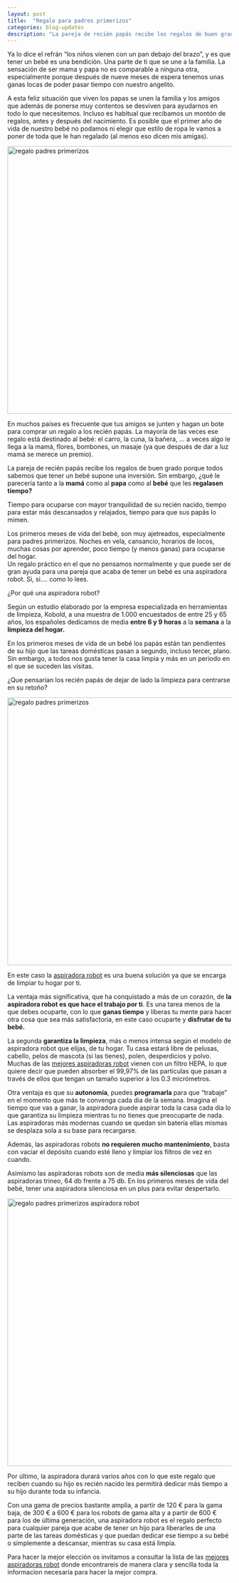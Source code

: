```yaml
---
layout: post
title:  "Regalo para padres primerizos"
categories: blog-updates
description: "La pareja de recién papás recibe los regalos de buen grado porque todos sabemos que tener un bebé supone una inversión. Sin embargo, ¿qué le parecería tanto a la mamá como al papa como al bebé que les regalasen tiempo?"
---
```


Ya lo dice el refrán “los niños vienen con un pan debajo del brazo”, y es que tener un bebé es una bendición. Una parte de ti que se une a la familia. La sensación de ser mama y papa no es comparable a ninguna otra, especialmente porque después de nueve meses de espera tenemos unas ganas locas de poder pasar tiempo con nuestro angelito.

A esta feliz situación que viven los papas se unen la familia y los amigos que además de ponerse muy contentos se desviven para ayudarnos en todo lo que necesitemos. Incluso es habitual que recibamos un montón de regalos, antes y después del nacimiento. Es posible que el primer año de vida de nuestro bebé no podamos ni elegir que estilo de ropa le vamos a poner de toda que le han regalado (al menos eso dicen mis amigas).

<div class="text-center">
  <img src="{{ site.url }}/assets/img/varias/idea-regalo-padres-primerizos.png" width="600" height="auto" alt="regalo padres primerizos">
</div>

En muchos países es frecuente que tus amigos se junten y hagan un bote para comprar un regalo a los recién papás. La mayoría de las veces ese regalo está destinado al bebé: el carro, la cuna, la bañera, … a veces algo le llega a la mamá, flores, bombones, un masaje (ya que después de dar a luz mamá se merece un premio).

La pareja de recién papás recibe los regalos de buen grado porque todos sabemos que tener un bebé supone una inversión.
Sin embargo, ¿qué le parecería tanto a la <b>mamá</b> como al <b>papa</b> como al <b>bebé</b> que les <b>regalasen tiempo?</b>

Tiempo para ocuparse con mayor tranquilidad de su recién nacido, tiempo para estar más descansados y relajados, tiempo para que sus papás lo mimen.

Los primeros meses de vida del bebé, son muy ajetreados, especialmente para padres primerizos. Noches en vela, cansancio, horarios de locos, muchas cosas por aprender, poco tiempo (y menos ganas) para ocuparse del hogar.  
Un regalo práctico en el que no pensamos normalmente y que puede ser de gran ayuda para una pareja que acaba de tener un bebé es una aspiradora robot. Si, si…. como lo lees.

¿Por qué una aspiradora robot?

Según un estudio elaborado por la empresa especializada en herramientas de limpieza, Kobold, a una muestra de 1.000 encuestados de entre 25 y 65 años, los españoles dedicamos de media <b>entre 6 y 9 horas</b> a la <b>semana</b> a la <b>limpieza del hogar.</b>

En los primeros meses de vida de un bebé los papás están tan pendientes de su hijo que las tareas domésticas pasan a segundo, incluso tercer, plano. Sin embargo, a todos nos gusta tener la casa limpia y más en un periodo en el que se suceden las visitas.

¿Que pensarian los recién papás de dejar de lado la limpieza para centrarse en su retoño?

<div class="text-center">
  <img src="{{ site.url }}/assets/img/varias/idea-regalo-padres-primerizos-3.jpg" width="600" height="auto" alt="regalo padres primerizos">
</div>

En este caso la <a href="http://www.lasaspiradoras.com/blog-updates/2016/12/23/Guia-de-compra-de-una-aspiradora-robot.html">aspiradora robot</a> es una buena solución ya que se encarga de limpiar tu hogar por ti.

La  ventaja más significativa, que ha conquistado a más de un corazón, de <b>la aspiradora robot es que hace el trabajo por ti</b>. Es una tarea menos de la que debes ocuparte, con lo que <b>ganas tiempo</b> y liberas tu mente para hacer otra cosa que sea más satisfactoria, en este caso ocuparte y <b>disfrutar de tu bebé.</b>

La segunda <b>garantiza la limpieza</b>, más o menos intensa según el modelo de aspiradora robot que elijas, de tu hogar. Tu casa estará libre de pelusas, cabello, pelos de mascota (si las tienes), polen, desperdicios y polvo.
Muchas de las <a href="http://www.lasaspiradoras.com/tabla-caracteristicas-aspiradoras-robot/">mejores aspiradoras robot</a> vienen con un filtro HEPA, lo que quiere decir que pueden absorber el 99,97% de las partículas que pasan a través de ellos que tengan un tamaño superior a los 0.3 micrómetros.

Otra ventaja es que su <b>autonomía</b>, puedes <b>programarla</b> para que “trabaje” en el momento que más te convenga cada dia de la semana. Imagina el tiempo que vas a ganar, la aspiradora puede aspirar toda la casa cada dia lo que garantiza su limpieza mientras tu no tienes que preocuparte de nada. Las aspiradoras más modernas cuando se quedan sin batería ellas mismas se desplaza sola a su base para recargarse.

Además, las aspiradoras robots <b>no requieren mucho mantenimiento</b>, basta con vaciar el depósito cuando esté lleno y limpiar los filtros de vez en cuando.

Asimismo las aspiradoras robots son de media <b>más silenciosas</b> que las aspiradoras trineo, 64 db frente a 75 db. En los primeros meses de vida del bebé, tener una aspiradora silenciosa en un plus para evitar despertarlo.

<div class="text-center">
  <img src="{{ site.url }}/assets/img/varias/idea-regalo-padres-primerizos-2.jpg" width="600" height="auto" alt="regalo padres primerizos aspiradora robot">
</div>

Por último, la aspiradora durará varios años con lo que este regalo que reciben cuando su hijo es recién nacido les permitirá dedicar más tiempo a su hijo durante toda su infancia.

Con una gama de precios bastante amplia, a partir de 120 €  para la gama baja, de 300 € a 600 € para los robots de gama alta y a partir de 600 € para los de última generación, una aspiradora robot es el regalo perfecto para cualquier pareja que acabe de tener un hijo para liberarles de una parte de las tareas domésticas y que puedan dedicar ese tiempo a su bebé o simplemente a descansar, mientras su casa está limpia.

Para hacer la mejor elección os invitamos a consultar la lista de las <a href="http://www.lasaspiradoras.com/tabla-caracteristicas-aspiradoras-robot/">mejores aspiradoras robot</a> donde encontrareis de manera clara y sencilla toda la informacion necesaria para hacer la mejor compra.
